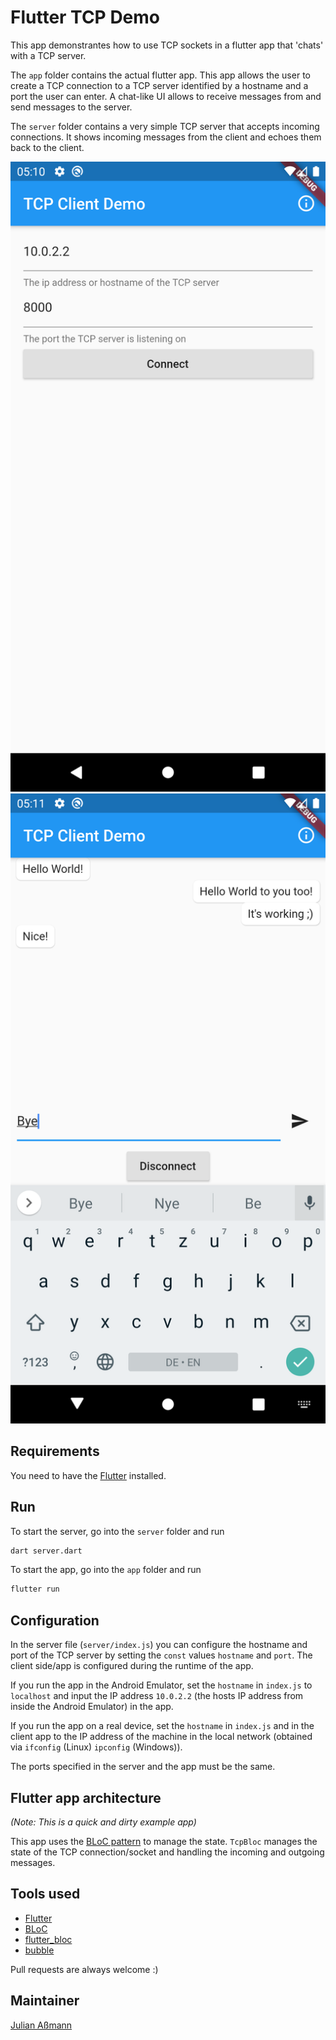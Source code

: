 # Flutter TCP Demo

This app demonstrantes how to use TCP sockets in a flutter app that 'chats' with a TCP server.

The `app` folder contains the actual flutter app. This app allows the user to create a TCP connection to a TCP server identified by a hostname and a port the user can enter. A chat-like UI allows to receive messages from and send messages to the server.

The `server` folder contains a very simple TCP server that accepts incoming connections. It shows incoming messages from the client and echoes them back to the client.

![Screesnhot of the connection details page for entering server information.](screenshots/connection_details_page.png "Connection details page")
![Screenshot of the chat page after connecting to the server.](screenshots/chat_page.png "Chat page")

## Requirements

You need to have the [Flutter](https://flutter.dev/docs/get-started/install) installed.

## Run

To start the server, go into the `server` folder and run

```bash
dart server.dart
```

To start the app, go into the `app` folder and run

```bash
flutter run
```

## Configuration

In the server file (`server/index.js`) you can configure the hostname and port of the TCP server by setting the `const` values `hostname` and `port`. The client side/app is configured during the runtime of the app.

If you run the app in the Android Emulator, set the `hostname` in `index.js` to `localhost` and input the IP address `10.0.2.2` (the hosts IP address from inside the Android Emulator) in the app.

If you run the app on a real device, set the `hostname` in `index.js` and in the client app to the IP address of the machine in the local network (obtained via `ifconfig` (Linux) `ipconfig` (Windows)).

The ports specified in the server and the app must be the same.

## Flutter app architecture

*(Note: This is a quick and dirty example app)*

This app uses the [BLoC pattern](https://bloclibrary.dev/#/) to manage the state. `TcpBloc` manages the state of the TCP connection/socket and handling the incoming and outgoing messages.

## Tools used

- [Flutter](https://flutter.dev/)
- [BLoC](https://bloclibrary.dev/#/)
- [flutter_bloc](https://github.com/felangel/bloc/tree/master/packages/flutter_bloc)
- [bubble](https://github.com/vi-k/bubble)

Pull requests are always welcome :)

## Maintainer

[Julian Aßmann](https://github.com/JulianAssmann)
